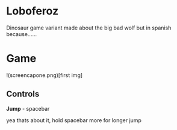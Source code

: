 # Loboferoz
Dinosaur game variant made about the big bad wolf but in spanish because......

# Game
!(screencapone.png)[first img]

## Controls
**Jump** - spacebar

yea thats about it, hold spacebar more for longer jump
